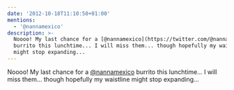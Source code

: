 ```yaml
---
date: '2012-10-18T11:10:50+01:00'
mentions:
  - '@nannamexico'
description: >-
  Noooo! My last chance for a [@nannamexico](https://twitter.com/@nannamexico)
  burrito this lunchtime... I will miss them... though hopefully my waistline
  might stop expanding...
---
```

Noooo! My last chance for a [@nannamexico](https://twitter.com/@nannamexico) burrito this lunchtime... I will miss them... though hopefully my waistline might stop expanding...
